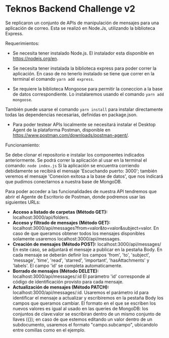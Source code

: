 <h1>Teknos Backend Challenge v2</h1>

Se replicaron un conjunto de APIs de manipulación de mensajes para una aplicación de correo. Esta se realizó en Node.Js, utilizando la biblioteca Express.

Requerimientos:

* Se necesita tener instalado Node.js. El instalador esta disponible en https://nodejs.org/en.

* Se necesita tener instalada la biblioteca express para poder correr la aplicación. En caso de no tenerlo instalado se tiene que correr en la terminal el comando <code>yarn add express</code>.

* Se requiere la biblioteca Mongoose para permitir la coneccion a la base de datos correspondiente. Lo instalaremos usando el comando <code>yarn add mongoose</code>.

También puede usarse el comando <code>yarn install</code> para instalar directamente todas las dependencias necesarias, definidas en package.json.

* Para poder testear APIs localmente se necesitará instalar el Desktop Agent de la plataforma Postman, disponible en https://www.postman.com/downloads/postman-agent/.

Funcionamiento:

Se debe clonar el repositorio e instalar los componentes indicados anteriormente. Se podrá correr la aplicación al usar en la terminal el comando:
<code>node index.js</code>
Si la aplicación se encuentra corriendo debidamente se recibirá el mensaje 'Escuchando puerto: 3000'; también veremos el mensaje 'Conexion exitosa a la base de datos', que nos indicará que pudimos conectarnos a nuestra base de MongoDB.

Para poder acceder a las funcionalidades de nuestra API tendremos que abrir el Agente de Escritorio de Postman, donde podremos usar las siguientes URLs:

* <b>Acceso a listado de carpetas (Método GET):</b> localhost:3000/api/folders.
* <b>Acceso y filtrado de mensajes (Método GET):</b> localhost:3000/api/messages?from=valor&to=valor&subject=valor. 
En caso de que queramos obtener todos los mensajes disponibles solamente usaremos localhost:3000/api/messages.
* <b>Creación de mensajes (Método POST):</b> localhost:3000/api/messages/
En este caso, se adjuntará el mensaje a publicar en la pestaña Body. En cada mensaje se deberán definir los campos 'from', 'to', 'subject', 'message', 'time', 'read', 'starred', 'important', 'hasAttachments' y 'labels'. El campo 'id' se completa automaticamente.
* <b>Borrado de mensajes (Método DELETE):</b> localhost:3000/api/messages/:id
El parámetro 'id' corresponde al código de identificación provisto para cada mensaje.
* <b>Actualización de mensajes (Método PATCH):</b> localhost:3000/api/messages/:id. 
Usaremos el parámetro id para identificar el mensaje a actualizar y escribiremos en la pestaña Body los campos que queramos cambiar. El formato en el que se escriben los nuevos valores es igual al usado en las queries de MongoDB: los conjuntos de clave:valor se escribiran dentro de un mismo conjunto de llaves ({}); en caso de que estemos editando un valor dentro de un subdocumento, usaremos el formato "campo.subcampo", ubicandolo entre comillas como en el ejemplo.